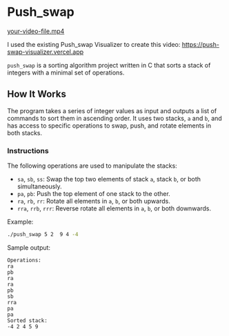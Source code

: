 # Push_swap
[your-video-file.mp4](https://github.com/user-attachments/assets/2bcce691-a469-4fd1-a97b-c7cefca4e287)

I used the existing Push_swap Visualizer to create this video: https://push-swap-visualizer.vercel.app

`push_swap` is a sorting algorithm project written in C that sorts a stack of integers with a minimal set of operations.

## How It Works

The program takes a series of integer values as input and outputs a list of commands to sort them in ascending order. It uses two stacks, `a` and `b`, and has access to specific operations to swap, push, and rotate elements in both stacks.

### Instructions

The following operations are used to manipulate the stacks:

- `sa`, `sb`, `ss`: Swap the top two elements of stack `a`, stack `b`, or both simultaneously.
- `pa`, `pb`: Push the top element of one stack to the other.
- `ra`, `rb`, `rr`: Rotate all elements in `a`, `b`, or both upwards.
- `rra`, `rrb`, `rrr`: Reverse rotate all elements in `a`, `b`, or both downwards.

Example:
```bash
./push_swap 5 2  9 4 -4
```

Sample output:
```
Operations:
ra
pb
ra
ra
pb
sb
rra
pa
pa
Sorted stack:
-4 2 4 5 9
```

